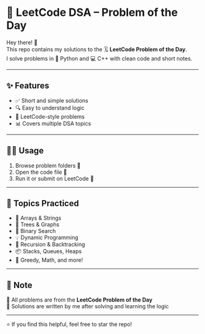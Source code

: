 # 🧠 LeetCode DSA – Problem of the Day

Hey there! 👋  
This repo contains my solutions to the 🗓️ **LeetCode Problem of the Day**.  
I solve problems in 🐍 Python and 💻 C++ with clean code and short notes.

---

## ✨ Features

- ✅ Short and simple solutions  
- 🔍 Easy to understand logic  
- 📘 LeetCode-style problems  
- 📊 Covers multiple DSA topics

---

## 🧑‍💻 Usage

1. Browse problem folders 📁  
2. Open the code file 💾  
3. Run it or submit on LeetCode 🚀  

---

## 🚀 Topics Practiced

- 🔢 Arrays & Strings  
- 🌲 Trees & Graphs  
- 📐 Binary Search  
- 💡 Dynamic Programming  
- 🔁 Recursion & Backtracking  
- 📦 Stacks, Queues, Heaps  
- 💸 Greedy, Math, and more!

---

## 📌 Note

📍 All problems are from the **LeetCode Problem of the Day**  
📍 Solutions are written by me after solving and learning the logic

---

⭐ If you find this helpful, feel free to star the repo!
